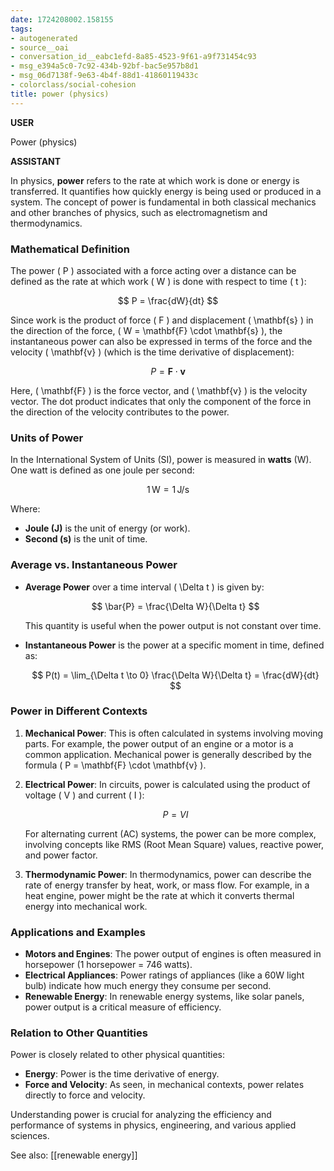 ```yaml
---
date: 1724208002.158155
tags:
- autogenerated
- source__oai
- conversation_id__eabc1efd-8a85-4523-9f61-a9f731454c93
- msg_e394a5c0-7c92-434b-92bf-bac5e957b8d1
- msg_06d7138f-9e63-4b4f-88d1-41860119433c
- colorclass/social-cohesion
title: power (physics)
---
```


**USER**

Power (physics)


**ASSISTANT**

In physics, **power** refers to the rate at which work is done or energy is transferred. It quantifies how quickly energy is being used or produced in a system. The concept of power is fundamental in both classical mechanics and other branches of physics, such as electromagnetism and thermodynamics.

### Mathematical Definition

The power \( P \) associated with a force acting over a distance can be defined as the rate at which work \( W \) is done with respect to time \( t \):

$$
P = \frac{dW}{dt}
$$

Since work is the product of force \( F \) and displacement \( \mathbf{s} \) in the direction of the force, \( W = \mathbf{F} \cdot \mathbf{s} \), the instantaneous power can also be expressed in terms of the force and the velocity \( \mathbf{v} \) (which is the time derivative of displacement):

$$
P = \mathbf{F} \cdot \mathbf{v}
$$

Here, \( \mathbf{F} \) is the force vector, and \( \mathbf{v} \) is the velocity vector. The dot product indicates that only the component of the force in the direction of the velocity contributes to the power.

### Units of Power

In the International System of Units (SI), power is measured in **watts** (W). One watt is defined as one joule per second:

$$
1 \, \text{W} = 1 \, \text{J/s}
$$

Where:
- **Joule (J)** is the unit of energy (or work).
- **Second (s)** is the unit of time.

### Average vs. Instantaneous Power

- **Average Power** over a time interval \( \Delta t \) is given by:

  $$
  \bar{P} = \frac{\Delta W}{\Delta t}
  $$

  This quantity is useful when the power output is not constant over time.

- **Instantaneous Power** is the power at a specific moment in time, defined as:

  $$
  P(t) = \lim_{\Delta t \to 0} \frac{\Delta W}{\Delta t} = \frac{dW}{dt}
  $$

### Power in Different Contexts

1. **Mechanical Power**: This is often calculated in systems involving moving parts. For example, the power output of an engine or a motor is a common application. Mechanical power is generally described by the formula \( P = \mathbf{F} \cdot \mathbf{v} \).

2. **Electrical Power**: In circuits, power is calculated using the product of voltage \( V \) and current \( I \):

   $$
   P = VI
   $$

   For alternating current (AC) systems, the power can be more complex, involving concepts like RMS (Root Mean Square) values, reactive power, and power factor.

3. **Thermodynamic Power**: In thermodynamics, power can describe the rate of energy transfer by heat, work, or mass flow. For example, in a heat engine, power might be the rate at which it converts thermal energy into mechanical work.

### Applications and Examples

- **Motors and Engines**: The power output of engines is often measured in horsepower (1 horsepower = 746 watts).
- **Electrical Appliances**: Power ratings of appliances (like a 60W light bulb) indicate how much energy they consume per second.
- **Renewable Energy**: In renewable energy systems, like solar panels, power output is a critical measure of efficiency.

### Relation to Other Quantities

Power is closely related to other physical quantities:
- **Energy**: Power is the time derivative of energy.
- **Force and Velocity**: As seen, in mechanical contexts, power relates directly to force and velocity.

Understanding power is crucial for analyzing the efficiency and performance of systems in physics, engineering, and various applied sciences.

See also: [[renewable energy]]